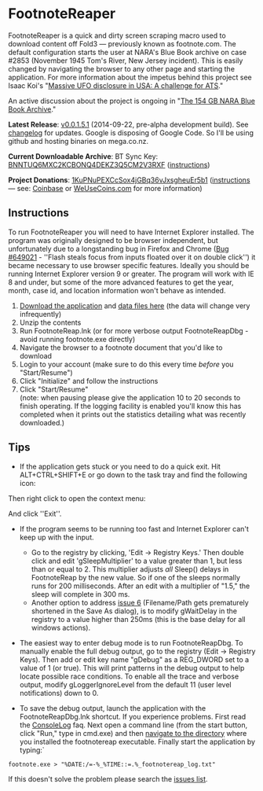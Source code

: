 # FootnoteReaper

FootnoteReaper is a quick and dirty screen scraping macro used to download content off Fold3 — previously known as footnote.com. The default configuration starts the user at NARA's Blue Book archive on case #2853 (November 1945 Tom's River, New Jersey incident). This is easily changed by navigating the browser to any other page and starting the application. For more information about the impetus behind this project see Isaac Koi's "[Massive UFO disclosure in USA: A challenge for ATS](http://www.abovetopsecret.com/forum/thread730972/pg1)." 

An active discussion about the project is ongoing in "[The 154 GB NARA Blue Book Archive](http://www.abovetopsecret.com/forum/thread1032358/pg1)."

**Latest Release**: [v0.0.1.5.1](https://mega.co.nz/#!INlCWD7Z!bz_bxENvRtxrggAI1MTl8LDgGVgSoZoh8lOpA0SOsgw) (2014-09-22, pre-alpha development build). See [changelog](https://code.google.com/p/footnotereap/wiki/Changelog) for updates. Google is disposing of Google Code. So I'll be using github and hosting binaries on mega.co.nz.

**Current Downloadable Archive**: BT Sync Key: [BNNTUQ6MXC2KCBONQ4DEKZ3Q5CM2V3RXF](https://link.getsync.com/?f=footnote.com&sz=0&s=2YUYYHCTX3LGHMOHY4NH2RFKSVBET3SH&i=C5ZIUMQQ6JEGEVGUVZMZJENDVJDXEUZCS&p=CAIFEKLUCVHGSQ24QY5HKSMRYPW236VP) ([instructions](http://www.abovetopsecret.com/forum/thread1032358/pg3#pid18424602))

**Project Donations**: [1KuPNuPEXCcSox4jGBq36vJxsgheuEr5b1](https://blockchain.info/address/1KuPNuPEXCcSox4jGBq36vJxsgheuEr5b1) ([instructions](https://www.youtube.com/watch?v=yeKUU3c2SmU) — see: [Coinbase](https://coinbase.com) or [WeUseCoins.com](http://weusecoins.com) for more information)

## Instructions

To run FootnoteReaper you will need to have Internet Explorer installed. The program was originally designed to be browser independent, but unfortunately due to a longstanding bug in Firefox and Chrome ([Bug #649021](https://bugzilla.mozilla.org/show_bug.cgi?id=649021 ) - ''Flash steals focus from inputs floated over it on double click'') it became necessary to use browser specific features. Ideally you should be running Internet Explorer version 9 or greater. The program will work with IE 8 and under, but some of the more advanced features to get the year, month, case id, and location information won't behave as intended.

1. [Download the application](https://mega.co.nz/#!INlCWD7Z!bz_bxENvRtxrggAI1MTl8LDgGVgSoZoh8lOpA0SOsgw) and [data files here](https://code.google.com/p/footnotereap/downloads/detail?name=DataFiles_v0.0.1.1.zip) (the data will change very infrequently)
2. Unzip the contents
3. Run FootnoteReap.lnk (or for more verbose output FootnoteReapDbg - avoid running footnote.exe directly)
4. Navigate the browser to a footnote document that you'd like to download
5. Login to your account (make sure to do this every time _before_ you "Start/Resume")
6. Click "Initialize" and follow the instructions
7. Click "Start/Resume"  
(note: when pausing please give the application 10 to 20 seconds to finish operating. If the logging facility is enabled you'll know this has completed when it prints out the statistics detailing what was recently downloaded.)

## Tips
- If the application gets stuck or you need to do a quick exit. Hit ALT+CTRL+SHIFT+E or go down to the task tray and find the following icon:

 Then right click to open the context menu:

 And click ''Exit''.

- If the program seems to be running too fast and Internet Explorer can't keep up with the input. 
    - Go to the registry by clicking, 'Edit → Registry Keys.' Then double click and edit 'gSleepMultiplier' to a value greater than 1, but less than or equal to 2. This multiplier adjusts *all* Sleep() delays in FootnoteReap by the new value. So if one of the sleeps normally runs for 200 milliseconds. After an edit with a multiplier of "1.5," the sleep will complete in 300 ms. 
    - Another option to address [issue 6](https://code.google.com/p/footnotereap/issues/detail?id=6) (Filename/Path gets prematurely shortened in the Save As dialog), is to modify gWaitDelay in the registry to a value higher than 250ms (this is the base delay for all windows actions).

- The easiest way to enter debug mode is to run FootnoteReapDbg. To manually enable the full debug output, go to the registry (Edit → Registry Keys). Then add or edit key name "gDebug" as a REG_DWORD set to a value of 1 (or true). This will print patterns in the debug output to help locate possible race conditions. To enable all the trace and verbose output, modify gLoggerIgnoreLevel from the default 11 (user level notifications) down to 0. 

- To save the debug output, launch the application with the FootnoteReapDbg.lnk shortcut. If you experience problems. First read the [ConsoleLog](https://code.google.com/p/footnotereap/wiki/ConsoleLog) faq. Next open a command line (from the start button, click "Run," type in cmd.exe) and then [navigate to the directory](http://www.wikihow.com/Change-Directories-in-Command-Prompt) where you installed the footnotereap executable. Finally start the application by typing:`

```footnote.exe > "%DATE:/=-%_%TIME::=.%_footnotereap_log.txt"```

If this doesn't solve the problem please search the [issues list](http://code.google.com/p/footnotereap/issues/list).
